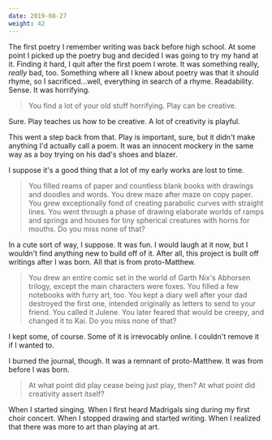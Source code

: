 ```yaml
---
date: 2019-08-27
weight: 42
---
```


The first poetry I remember writing was back before high school. At some point I picked up the poetry bug and decided I was going to try my hand at it. Finding it hard, I quit after the first poem I wrote. It was something really, *really* bad, too. Something where all I knew about poetry was that it should rhyme, so I sacrificed...well, everything in search of a rhyme. Readability. Sense. It was horrifying.

> You find a lot of your old stuff horrifying. Play can be creative.

Sure. Play teaches us how to be creative. A lot of creativity is playful.

This went a step back from that. Play is important, sure, but it didn't make anything I'd actually call a poem. It was an innocent mockery in the same way as a boy trying on his dad's shoes and blazer.

I suppose it's a good thing that a lot of my early works are lost to time.

> You filled reams of paper and countless blank books with drawings and doodles and words. You drew maze after maze on copy paper. You grew exceptionally fond of creating parabolic curves with straight lines. You went through a phase of drawing elaborate worlds of ramps and springs and houses for tiny spherical creatures with horns for mouths. Do you miss none of that?

In a cute sort of way, I suppose. It was fun. I would laugh at it now, but I wouldn't find anything new to build off of it. After all, this project is built off writings after I was born. All that is from proto-Matthew.

> You drew an entire comic set in the world of Garth Nix's Abhorsen trilogy, except the main characters were foxes. You filled a few notebooks with furry art, too. You kept a diary well after your dad destroyed the first one, intended originally as letters to send to your friend. You called it Julene. You later feared that would be creepy, and changed it to Kai. Do you miss none of that?

I kept some, of course. Some of it is irrevocably online. I couldn't remove it if I wanted to.

I burned the journal, though. It was a remnant of proto-Matthew. It was from before I was born.

> At what point did play cease being just play, then? At what point did creativity assert itself?

When I started singing. When I first heard Madrigals sing during my first choir concert. When I stopped drawing and started writing. When I realized that there was more to art than playing at art.

